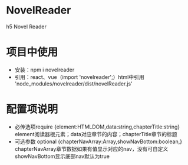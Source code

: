 # NovelReader
h5 Novel Reader
# 项目中使用
- 安装：npm i novelreader 
- 引用：react、vue（import 'novelreader';）html中引用 'node_modules/novelreader/dist/novelReader.js'
# 配置项说明
- 必传选项require
{element:HTMLDOM,data:string,chapterTitle:string}
 element阅读器根元素；data对应章节的内容；chapterTitle章节的标题
- 可选参数 optional
 {chapterNavArray:Array,showNavBottom:boolean,}
 chapterNavArray章节数据如果有值显示对应的nav，没有可自定义
 showNavBottom显示底部nav默认为true
 
 